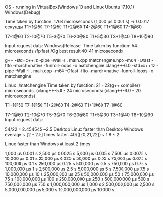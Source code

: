 OS - running in VirtualBox(Windows 10 and Linux Ubuntu 17.10.1)
Windows(Debug)

Time taken by function: 1768 microseconds (1,000 μs	0.001 s) -> 0.0017 секунды
T1+1@50 T7-1@50
T1+2@60 T4-2@60
T1+1@60 T7-1@60

T7-1@60 T2-10@70 T5-3@70 T6-20@80  T1+5@30 T3+1@40 T8+10@90

Input request data:
Windows(Release)
Time taken by function: 54 microseconds 
/fp:fast  /Og best result 40-41 microseconds

g++ -std=c++1z -pipe -Wall -I . main.cpp matchengine.hpp -m64 -Ofast -flto -march=native -funroll-loops -o matchengine
clang++-6.0 -std=c++1z -pipe -Wall -I . main.cpp -m64 -Ofast -flto -march=native -funroll-loops -o matchengine

Linux
./matchengine
Time taken by function: 21 - 22(g++ compiler) microseconds.
(clang++-5.0 - 24 microseconds)
(clang++-6.0 - 20 microseconds)

T1+1@50 T7-1@50
T1+2@60 T4-2@60
T1+1@60 T7-1@60

T7-1@60 T2-10@70 T5-3@70 T6-20@80  T1+5@30 T3+1@40 T8+10@90
Input request data:

54/22 = 2.454545 ~2.5 Desktop Linux faster than Desktop Windows everage ~ [2 - 2.5] times faster.
40/([20,21,22]) ~ 1.8 ~ 2

Linux faster than Windows at least 2 times

1,000 μs	0.001 s
2,500 μs	0.0025 s
5,000 μs	0.005 s
7,500 μs	0.0075 s
10,000 μs	0.01 s
25,000 μs	0.025 s
50,000 μs	0.05 s
75,000 μs	0.075 s
100,000 μs	0.1 s
250,000 μs	0.25 s
500,000 μs	0.5 s
750,000 μs	0.75 s
1,000,000 μs	1 s
2,500,000 μs	2.5 s
5,000,000 μs	5 s
7,500,000 μs	7.5 s
10,000,000 μs	10 s
25,000,000 μs	25 s
50,000,000 μs	50 s
75,000,000 μs	75 s
100,000,000 μs	100 s
250,000,000 μs	250 s
500,000,000 μs	500 s
750,000,000 μs	750 s
1,000,000,000 μs	1,000 s
2,500,000,000 μs	2,500 s
5,000,000,000 μs	5,000 s
10,000,000,000 μs	10,000 s

